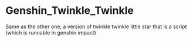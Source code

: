 # Genshin_Twinkle_Twinkle
Same as the other one, a version of twinkle twinkle little star that is a script (which is runnable in genshin impact)
